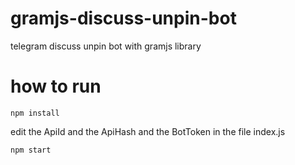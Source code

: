 # gramjs-discuss-unpin-bot
 telegram discuss unpin bot with gramjs library

# how to run
 ```npm install```
 
 edit the ApiId and the ApiHash and the BotToken in the file index.js
 
 ```npm start```
